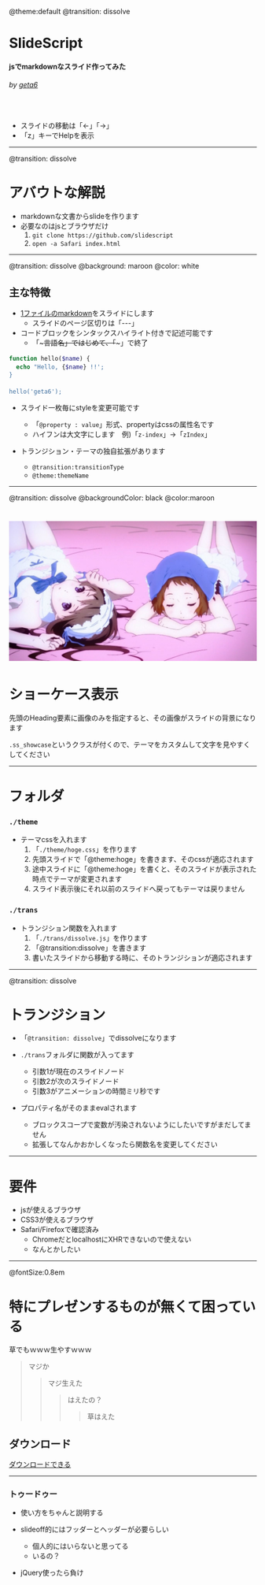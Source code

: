 @theme:default
@transition: dissolve

# SlideScript

#### jsでmarkdownなスライド作ってみた
###### by [geta6](//github.com/geta6)
&nbsp;

* スライドの移動は「←」「→」
* 「z」キーでHelpを表示



--------------
@transition: dissolve



# アバウトな解説

* markdownな文書からslideを作ります
* 必要なのはjsとブラウザだけ
  1. `git clone https://github.com/slidescript`
  2. `open -a Safari index.html`



--------------
@transition: dissolve
@background: maroon
@color: white



## 主な特徴

* [1ファイルのmarkdown](content.markdown)をスライドにします
  * スライドのページ区切りは「---」
* コードブロックをシンタックスハイライト付きで記述可能です
  * 「~~~言語名」ではじめて、「~~~」で終了

~~~php
function hello($name) {
  echo "Hello, {$name} !!';
}

hello('geta6');
~~~

* スライド一枚毎にstyleを変更可能です
  * 「`@property : value`」形式、propertyはcssの属性名です
  * ハイフンは大文字にします　例)「`z-index`」->「`zIndex`」

* トランジション・テーマの独自拡張があります
    * `@transition:transitionType`
    * `@theme:themeName`



---
@transition: dissolve
@backgroundColor: black
@color:maroon



# ![alt](./img/eloo.jpg)

# ショーケース表示

先頭のHeading要素に画像のみを指定すると、その画像がスライドの背景になります

`.ss_showcase`というクラスが付くので、テーマをカスタムして文字を見やすくしてください



---



# フォルダ

### `./theme`
* テーマcssを入れます
  1. 「`./theme/hoge.css`」を作ります
  2. 先頭スライドで「@theme:hoge」を書きます、そのcssが適応されます
  3. 途中スライドに「@theme:hoge」を書くと、そのスライドが表示された時点でテーマが変更されます
  4. スライド表示後にそれ以前のスライドへ戻ってもテーマは戻りません
### `./trans`
* トランジション関数を入れます
  1. 「`./trans/dissolve.js`」を作ります
  2. 「@transition:dissolve」を書きます
  3. 書いたスライドから移動する時に、そのトランジションが適応されます



---
@transition: dissolve



# トランジション

* 「`@transition: dissolve`」でdissolveになります

* `./trans`フォルダに関数が入ってます
  * 引数1が現在のスライドノード
  * 引数2が次のスライドノード
  * 引数3がアニメーションの時間ミリ秒です

* プロパティ名がそのままevalされます
  * ブロックスコープで変数が汚染されないようにしたいですがまだしてません
  * 拡張してなんかおかしくなったら関数名を変更してください



---



# 要件

* jsが使えるブラウザ
* CSS3が使えるブラウザ
* Safari/Firefoxで確認済み
  * ChromeだとlocalhostにXHRできないので使えない
  * なんとかしたい



---
@fontSize:0.8em



# 特にプレゼンするものが無くて困っている

草でもｗｗｗ生やすｗｗｗ

> マジか
>> マジ生えた
>>> はえたの？
>>>> 草はえた



## ダウンロード

[ダウンロードできる](//github.com/geta6/slidescript)



---



### トゥードゥー

* 使い方をちゃんと説明する
* slideoff的にはフッダーとヘッダーが必要らしい
  * 個人的にはいらないと思ってる
  * いるの？

* jQuery使ったら負け
